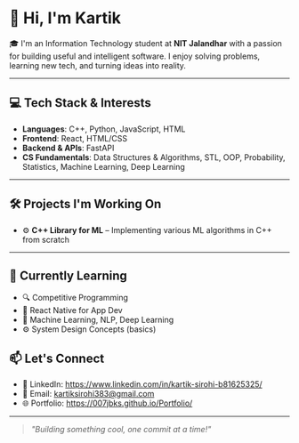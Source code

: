 # 👋 Hi, I'm Kartik

🎓 I'm an Information Technology student at **NIT Jalandhar** with a passion for building useful and intelligent software. I enjoy solving problems, learning new tech, and turning ideas into reality.

---

## 💻 Tech Stack & Interests

- **Languages**: C++, Python, JavaScript, HTML
- **Frontend**: React, HTML/CSS
- **Backend & APIs**: FastAPI
- **CS Fundamentals**: Data Structures & Algorithms, STL, OOP, Probability, Statistics, Machine Learning, Deep Learning


---

## 🛠️ Projects I'm Working On

- ⚙️ **C++ Library for ML** – Implementing various ML algorithms in C++ from scratch

---

## 🌱 Currently Learning

- 🔍 Competitive Programming 
- 📱 React Native for App Dev
- 🧠 Machine Learning, NLP, Deep Learning
- ⚙️ System Design Concepts (basics)



## 📫 Let's Connect

- 💼 LinkedIn: https://www.linkedin.com/in/kartik-sirohi-b81625325/
- 📧 Email: kartiksirohi383@gmail.com
- 🌐 Portfolio: https://007jbks.github.io/Portfolio/

---

> *"Building something cool, one commit at a time!"*
